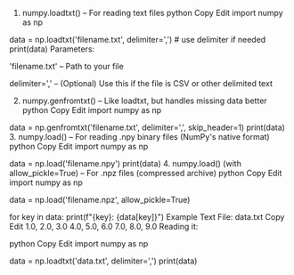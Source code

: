
 1. numpy.loadtxt() – For reading text files
python
Copy
Edit
import numpy as np

data = np.loadtxt('filename.txt', delimiter=',')  # use delimiter if needed
print(data)
Parameters:

'filename.txt' – Path to your file

delimiter=',' – (Optional) Use this if the file is CSV or other delimited text

 2. numpy.genfromtxt() – Like loadtxt, but handles missing data better
python
Copy
Edit
import numpy as np

data = np.genfromtxt('filename.txt', delimiter=',', skip_header=1)
print(data)
 3. numpy.load() – For reading .npy binary files (NumPy's native format)
python
Copy
Edit
import numpy as np

data = np.load('filename.npy')
print(data)
 4. numpy.load() (with allow_pickle=True) – For .npz files (compressed archive)
python
Copy
Edit
import numpy as np

data = np.load('filename.npz', allow_pickle=True)

for key in data:
    print(f"{key}: {data[key]}")
Example Text File: data.txt
Copy
Edit
1.0, 2.0, 3.0
4.0, 5.0, 6.0
7.0, 8.0, 9.0
Reading it:

python
Copy
Edit
import numpy as np

data = np.loadtxt('data.txt', delimiter=',')
print(data)
